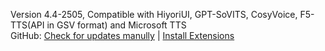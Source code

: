 Version 4.4-2505, Compatible with HiyoriUI, GPT-SoVITS, CosyVoice, F5-TTS(API in GSV format) and Microsoft TTS<br>
GitHub: [Check for updates manully](https://github.com/YYuX-1145/Srt-AI-Voice-Assistant) | [Install Extensions](https://github.com/YYuX-1145/Srt-AI-Voice-Assistant/tree/main/tools)  
